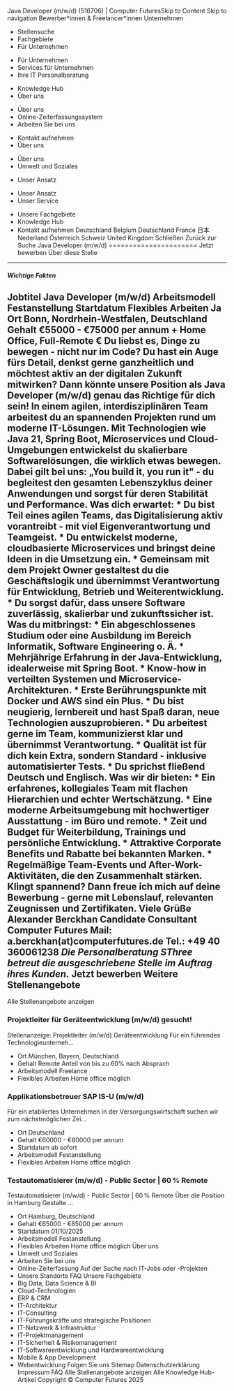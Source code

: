 Java Developer (m/w/d) (516706) | Computer FuturesSkip to Content Skip to navigation
Bewerber\*innen & Freelancer\*innen Unternehmen
* Stellensuche
* Fachgebiete
* Für Unternehmen
+ Für Unternehmen
+ Services für Unternehmen
+ Ihre IT Personalberatung
* Knowledge Hub
* Über uns
+ Über uns
+ Online-Zeiterfassungssystem
+ Arbeiten Sie bei uns
* Kontakt aufnehmen
* Über uns
+ Über uns
+ Umwelt und Soziales
* Unser Ansatz
+ Unser Ansatz
+ Unser Service
* Unsere Fachgebiete
* Knowledge Hub
* Kontakt aufnehmen
Deutschland
Belgium    Deutschland    France    日本    Nederland    Österreich    Schweiz    United Kingdom  Schließen
Zurück zur Suche
Java Developer (m/w/d)
======================
Jetzt bewerben
Über diese Stelle
-----------------
##### Wichtige Fakten
**Jobtitel**
Java Developer (m/w/d)
**Arbeitsmodell**
Festanstellung
**Startdatum**
**Flexibles Arbeiten**
Ja
**Ort**
Bonn, Nordrhein-Westfalen, Deutschland
**Gehalt**
€55000 - €75000 per annum + Home Office, Full-Remote €
Du liebst es, Dinge zu bewegen - nicht nur im Code?
Du hast ein Auge fürs Detail, denkst gerne ganzheitlich und möchtest aktiv an der digitalen Zukunft mitwirken? Dann könnte unsere Position als Java Developer (m/w/d) genau das Richtige für dich sein!
In einem agilen, interdisziplinären Team arbeitest du an spannenden Projekten rund um moderne IT-Lösungen. Mit Technologien wie Java 21, Spring Boot, Microservices und Cloud-Umgebungen entwickelst du skalierbare Softwarelösungen, die wirklich etwas bewegen.
Dabei gilt bei uns: „You build it, you run it" - du begleitest den gesamten Lebenszyklus deiner Anwendungen und sorgst für deren Stabilität und Performance.
Was dich erwartet:
\* Du bist Teil eines agilen Teams, das Digitalisierung aktiv vorantreibt - mit viel Eigenverantwortung und Teamgeist.
\* Du entwickelst moderne, cloudbasierte Microservices und bringst deine Ideen in die Umsetzung ein.
\* Gemeinsam mit dem Projekt Owner gestaltest du die Geschäftslogik und übernimmst Verantwortung für Entwicklung, Betrieb und Weiterentwicklung.
\* Du sorgst dafür, dass unsere Software zuverlässig, skalierbar und zukunftssicher ist.
Was du mitbringst:
\* Ein abgeschlossenes Studium oder eine Ausbildung im Bereich Informatik, Software Engineering o. Ä.
\* Mehrjährige Erfahrung in der Java-Entwicklung, idealerweise mit Spring Boot.
\* Know-how in verteilten Systemen und Microservice-Architekturen.
\* Erste Berührungspunkte mit Docker und AWS sind ein Plus.
\* Du bist neugierig, lernbereit und hast Spaß daran, neue Technologien auszuprobieren.
\* Du arbeitest gerne im Team, kommunizierst klar und übernimmst Verantwortung.
\* Qualität ist für dich kein Extra, sondern Standard - inklusive automatisierter Tests.
\* Du sprichst fließend Deutsch und Englisch.
Was wir dir bieten:
\* Ein erfahrenes, kollegiales Team mit flachen Hierarchien und echter Wertschätzung.
\* Eine moderne Arbeitsumgebung mit hochwertiger Ausstattung - im Büro und remote.
\* Zeit und Budget für Weiterbildung, Trainings und persönliche Entwicklung.
\* Attraktive Corporate Benefits und Rabatte bei bekannten Marken.
\* Regelmäßige Team-Events und After-Work-Aktivitäten, die den Zusammenhalt stärken.
Klingt spannend?
Dann freue ich mich auf deine Bewerbung - gerne mit Lebenslauf, relevanten Zeugnissen und Zertifikaten.
Viele Grüße
Alexander Berckhan
Candidate Consultant
Computer Futures
Mail: a.berckhan(at)computerfutures.de
Tel.: +49 40 360061238
*Die Personalberatung SThree betreut die ausgeschriebene Stelle im Auftrag ihres Kunden.*
Jetzt bewerben
Weitere Stellenangebote
-----------------------
Alle Stellenangebote anzeigen
### Projektleiter für Geräteentwicklung (m/w/d) gesucht!
Stellenanzeige: Projektleiter (m/w/d) Geräteentwicklung
Für ein führendes Technologieunterneh...
* Ort München, Bayern, Deutschland
* Gehalt Remote Anteil von bis zu 60% nach Absprach
* Arbeitsmodell Freelance
* Flexibles Arbeiten Home office möglich
### Applikationsbetreuer SAP IS-U (m/w/d)
Für ein etabliertes Unternehmen in der Versorgungswirtschaft suchen wir zum nächstmöglichen Zei...
* Ort Deutschland
* Gehalt €60000 - €80000 per annum
* Startdatum ab sofort
* Arbeitsmodell Festanstellung
* Flexibles Arbeiten Home office möglich
### Testautomatisierer (m/w/d) - Public Sector | 60 % Remote
Testautomatisierer (m/w/d) - Public Sector | 60 % Remote
Über die Position in Hamburg
Gestalte ...
* Ort Hamburg, Deutschland
* Gehalt €65000 - €85000 per annum
* Startdatum 01/10/2025
* Arbeitsmodell Festanstellung
* Flexibles Arbeiten Home office möglich
Über uns
* Umwelt und Soziales
* Arbeiten Sie bei uns
* Online-Zeiterfassung
Auf der Suche nach IT-Jobs oder -Projekten
* Unsere Standorte
FAQ
Unsere Fachgebiete
* Big Data, Data Science & BI
* Cloud-Technologien
* ERP & CRM
* IT-Architektur
* IT-Consulting
* IT-Führungskräfte und strategische Positionen
* IT-Netzwerk & Infrastruktur
* IT-Projektmanagement
* IT-Sicherheit & Risikomanagement
* IT-Softwareentwicklung und Hardwareentwicklung
* Mobile & App Development
* Webentwicklung
Folgen Sie uns
Sitemap Datenschutzerklärung Impressum FAQ Alle Stellenangebote anzeigen Alle Knowledge Hub-Artikel
Copyright © Computer Futures 2025